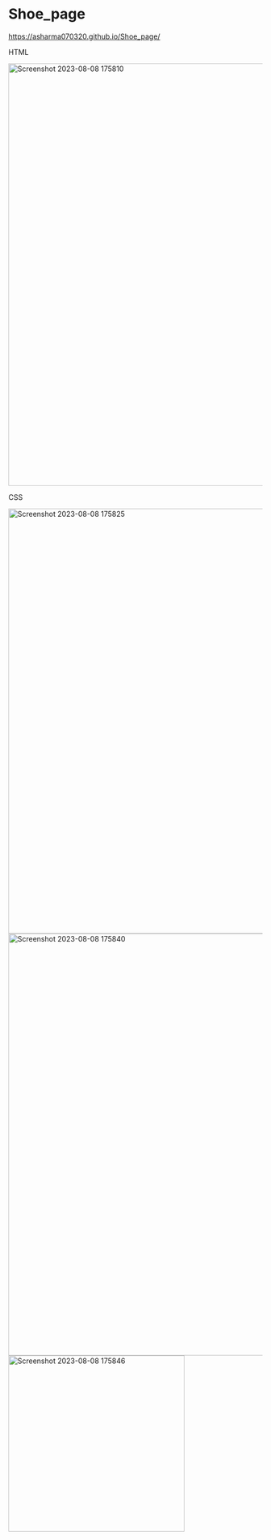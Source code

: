 # Shoe_page
https://asharma070320.github.io/Shoe_page/

HTML

<img width="837" alt="Screenshot 2023-08-08 175810" src="https://github.com/Asharma070320/Shoe_page/assets/127501344/a48138f9-14f7-4a2a-8ac2-60f968509a4b">

CSS


<img width="842" alt="Screenshot 2023-08-08 175825" src="https://github.com/Asharma070320/Shoe_page/assets/127501344/91ac9fe9-5645-4ac3-82f8-3808931fbe39">
<img width="836" alt="Screenshot 2023-08-08 175840" src="https://github.com/Asharma070320/Shoe_page/assets/127501344/135b7d46-e7e4-4332-bd9f-a41d356fcf54">
<img width="349" alt="Screenshot 2023-08-08 175846" src="https://github.com/Asharma070320/Shoe_page/assets/127501344/ab4b63bb-ce06-4c80-bf24-24b88e251655">
